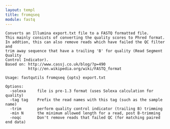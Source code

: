 ```yaml
---
layout: templ
title: fromqseq
module: fastq
---
```

    
    Converts an Illumina export.txt file to a FASTQ formatted file.
    This mainly consists of converting the quality scores to Phred format.
    In addtion, this can also remove reads which have failed the QC filter and
    trim away sequence that have a trailing 'B' for quality (Read Segment Quality
    Control Indicator).
    Based on: http://www.cassj.co.uk/blog/?p=490
              http://en.wikipedia.org/wiki/FASTQ_format
    
    Usage: fastqutils fromqseq {opts} export.txt
    
    Options:
      -solexa     file is pre-1.3 format (uses Solexa calculation for quality)
      -tag tag    Prefix the read names with this tag (such as the sample name)
      -trim       perform quality control indicator (trailing B) trimming
      -min N      the minimum allowed length for a read, post B-trimming
      -noqc       Don't remove reads that failed QC (for matching paired end data)
    
    
